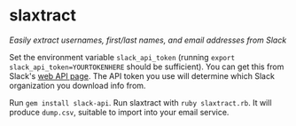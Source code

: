 # slaxtract
*Easily extract usernames, first/last names, and email addresses from Slack*

Set the environment variable `slack_api_token` (running `export slack_api_token=YOURTOKENHERE` should be sufficient). You can get this from Slack's [web API page](https://api.slack.com/web).
The API token you use will determine which Slack organization you download info from.

Run `gem install slack-api`. Run slaxtract with `ruby slaxtract.rb`. It will produce `dump.csv`, suitable to import into your email service.
